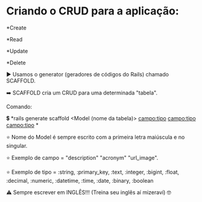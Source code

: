 # Criando o CRUD para a aplicação:

*Create

*Read

*Update

*Delete

▶️ Usamos o generator (geradores de códigos do Rails) chamado SCAFFOLD.

➡️ SCAFFOLD cria um CRUD para uma determinada "tabela".

Comando:

💲 *rails generate scaffold <Model (nome da tabela)> <campo:tipo> <campo:tipo> <campo:tipo> *

⭐ Nome do Model é sempre escrito com a primeira letra maiúscula e no singular.

⭐ Exemplo de campo = "description" "acronym" "url_image".

⭐ Exemplo de tipo = :string, :primary_key, :text, :integer, :bigint, :float, :decimal, :numeric, :datetime, :time, :date, :binary, :boolean 

⚠️ Sempre escrever em INGLÊS!!! (Treina seu inglês aí mizeraví) 🤓
